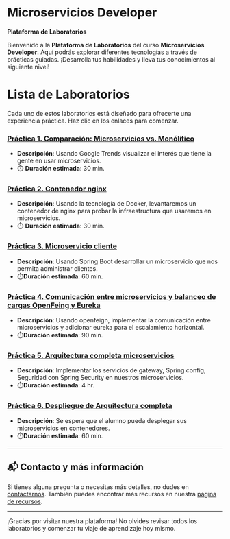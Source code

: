# Microservicios Developer

**Plataforma de Laboratorios**

Bienvenido a la **Plataforma de Laboratorios** del curso **Microservicios Developer**. Aquí podrás explorar diferentes tecnologías a través de prácticas guiadas. ¡Desarrolla tus habilidades y lleva tus conocimientos al siguiente nivel!

# Lista de Laboratorios
Cada uno de estos laboratorios está diseñado para ofrecerte una experiencia práctica. Haz clic en los enlaces para comenzar.

### [Práctica 1. Comparación: Microservicios vs. Monólitico](./Capitulo1/README.md)
- **Descripción**: Usando Google Trends visualizar el interés que tiene la gente en usar microservicios.
- ⏱️ **Duración estimada**: 30 min.

### [Práctica 2. Contenedor nginx](./Capitulo2/README.md)
- **Descripción**: Usando la tecnología de Docker, levantaremos un contenedor de nginx para probar la infraestructura que usaremos en microservicios.
- ⏱️ **Duración estimada**: 30 min.

### [Práctica 3. Microservicio cliente](./Capitulo3/README.md)
- **Descripción**: Usando Spring Boot desarrollar un microservicio que nos permita administrar clientes. 
- ⏱️**Duración estimada**: 60 min.

### [Práctica 4. Comunicación entre microservicios y balanceo de cargas OpenFeing y Eureka](./Capitulo4/README.md)
- **Descripción**: Usando openfeign, implementar la comunicación entre microservicios y adicionar eureka para el escalamiento horizontal.
- ⏱️**Duración estimada**: 90 min.

### [Práctica 5. Arquitectura completa microservicios](./Capitulo5/README.md)
- **Descripción**: Implementar los servicios de gateway, Spring config, Seguridad con Spring Security en nuestros microservicios.
- ⏱️**Duración estimada**: 4 hr.


### [Práctica 6. Despliegue de Arquitectura completa](./Capitulo6/README.md)
- **Descripción**: Se espera que el alumno pueda desplegar sus microservicios en contenedores.
- ⏱️**Duración estimada**: 60 min.

---
## 📬 **Contacto y más información**

Si tienes alguna pregunta o necesitas más detalles, no dudes en [contactarnos](mailto:soporte@netec.com). También puedes encontrar más recursos en nuestra [página de recursos](https://netec.com).

---

¡Gracias por visitar nuestra plataforma! No olvides revisar todos los laboratorios y comenzar tu viaje de aprendizaje hoy mismo.
